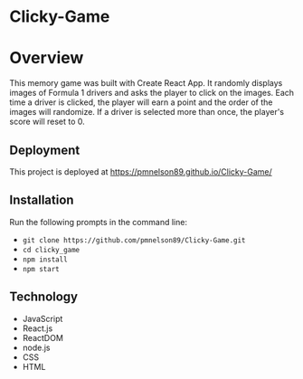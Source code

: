 # Clicky-Game

# Overview

This memory game was built with Create React App.  It randomly displays images of Formula 1 drivers and asks the player to click on the images.  Each time a driver is clicked, the player will earn a point and the order of the images will randomize.  If a driver is selected more than once, the player's score will reset to 0. 

## Deployment
This project is deployed at https://pmnelson89.github.io/Clicky-Game/

## Installation
Run the following prompts in the command line:
* `git clone https://github.com/pmnelson89/Clicky-Game.git`
* `cd clicky_game`
* `npm install`
* `npm start`

## Technology
* JavaScript
* React.js
* ReactDOM
* node.js
* CSS
* HTML